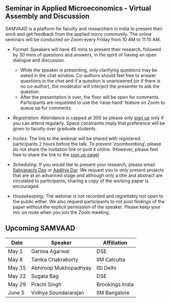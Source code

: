 ## Seminar in Applied Microeconomics - Virtual Assembly and Discussion 

SAMVAAD is a platform for faculty and researchers in India to present their work and get feedback from the applied micro community. The online seminars will be conducted on Zoom every Friday from 10 AM to 11:15 AM. 

- _Format:_ Speakers will have 45 mins to present their research, followed by 30 mins of questions and answers, in the spirit of having an open dialogue and discussion. 
  - While the speaker is presenting, only clarifying questions may be asked in the chat window. Co-authors should feel free to answer questions in the chat and if a question is unanswered (or if there is no co-author), the moderator will interject the presenter to ask the question. 
  - After the presentation is over, the floor will be open for comments. Participants are requested to use the ‘raise hand’ feature on Zoom to queue up for comments.

- _Registration:_ Attendance is capped at 300 so please only [sign up](https://forms.gle/JsXhRoNskxuKQuk59) only if you can attend regularly. Space constraints imply that preference will be given to faculty over graduate students.

- _Invites:_ The link to the webinar will be shared with registered participants 2 hours before the talk. To prevent ‘zoombombing’, please do not share the invitation link or post it online. (However, please feel free to share the link to the [sign up page](https://forms.gle/JsXhRoNskxuKQuk59))

- _Scheduling:_ If you would like to present your research, please email [Sabyasachi Das](mailto:sabya.economist@gmail.com) or [Aaditya Dar](mailto:aadityadar@gmail.com). We request you to only present projects that are at an advanced stage and although only a title and abstract are circulated to participants, sharing a copy of the working paper is encouraged. 

- _Housekeeping:_ The webinar is not recorded and regrettably not open to the public either. We also request participants to not post findings of the paper without the explicit permission of the speaker. Please keep your mic on mute when you join the Zoom meeting.

## Upcoming SAMVAAD

| Date		| Speaker 				| Affiliation 		|
| -----		| ------------			| ------------		|
| May 1 	| Garima Agarwal 		| DSE 				|
| May 8 	| Tanika Chakraborty 	| IIM Calcutta 		|
| May 15 	| Abhiroop Mukhopadhyay | ISI Delhi 		|
| May 22 	| Sugata Bag 			| DSE 				|
| May 29 	| Prachi Singh 			| Brookings India 	|
| June 5 	| Vidhya Soundararajan 	| IIM Bangalore		|
